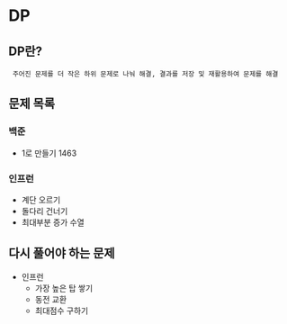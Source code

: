 # DP

## DP란?

``` 주어진 문제를 더 작은 하위 문제로 나눠 해결, 결과를 저장 및 재활용하여 문제를 해결```

## 문제 목록

### 백준

- 1로 만들기 1463

### 인프런

- 계단 오르기
- 돌다리 건너기
- 최대부분 증가 수열

## 다시 풀어야 하는 문제

- 인프런
    - 가장 높은 탑 쌓기
    - 동전 교환
    - 최대점수 구하기